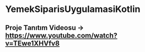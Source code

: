 # YemekSiparisUygulamasiKotlin
 
## Proje Tanıtım Videosu -> https://www.youtube.com/watch?v=TEwe1XHVfv8
